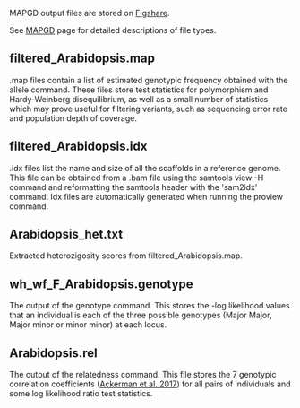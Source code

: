 MAPGD output files are stored on [Figshare](https://figshare.com/s/9664c525c264ce379d0c).

See [MAPGD](https://github.com/LynchLab/MAPGD) page for detailed descriptions of file types.

## filtered_Arabidopsis.map

.map files contain a list of estimated genotypic frequency obtained with the allele command. These files store test statistics for polymorphism and Hardy-Weinberg disequilibrium, as well as a small number of statistics which may prove useful for filtering variants, such as sequencing error rate and population depth of coverage.

## filtered_Arabidopsis.idx

.idx files list the name and size of all the scaffolds in a reference genome. This file can be obtained from a .bam file using the samtools view -H command and reformatting the samtools header with the 'sam2idx' command. Idx files are automatically generated when running the proview command.
	
## Arabidopsis_het.txt	

Extracted heterozigosity scores from filtered_Arabidopsis.map.

## wh_wf_F_Arabidopsis.genotype

The output of the genotype command. This stores the -log likelihood values that an individual is each of the three possible genotypes (Major Major, Major minor or minor minor) at each locus.

## Arabidopsis.rel		

The output of the relatedness command. This file stores the 7 genotypic correlation coefficients ([Ackerman et al. 2017](https://academic.oup.com/genetics/article/206/1/105/6064207)) for all pairs of individuals and some log likelihood ratio test statistics.
